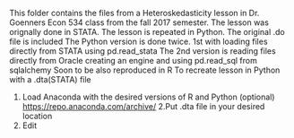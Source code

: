 This folder contains the files from a Heteroskedasticity lesson in Dr. Goenners Econ 534 class from the fall 2017 semester. The lesson was orignally done in STATA. The lesson is repeated in Python. The original .do file is included
The Python version is done twice.
1st with loading files directly from STATA using pd.read_stata
The 2nd version is reading files directly from Oracle creating an engine and using pd.read_sql from sqlalchemy
Soon to be also reproduced in R
To recreate lesson in Python with a .dta(STATA) file
 1. Load Anaconda with the desired versions of R and Python (optional) https://repo.anaconda.com/archive/
 2.Put .dta file in your desired location
 3. Edit 
